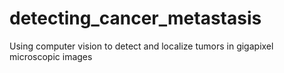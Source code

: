 # detecting_cancer_metastasis
Using computer vision to detect and localize tumors in gigapixel microscopic images
